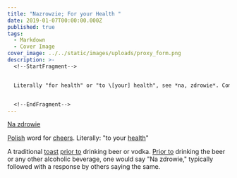 ```yaml
---
title: "Nazrowzie; For your Health "
date: 2019-01-07T00:00:00.000Z
published: true
tags:
  - Markdown
  - Cover Image
cover_image: ../../static/images/uploads/proxy_form.png
description: >-
  <!--StartFragment-->


  Literally "for health" or "to \[your] health", see *na, zdrowie*. Compare Czech na zdraví, Slovak na zdravie, Serbo-Croatian nazdraviti (literally “to toast”).


  <!--EndFragment-->
---
```

<!--StartFragment-->

[Na zdrowie](https://www.urbandictionary.com/define.php?term=Na%20zdrowie)

[Polish](https://www.urbandictionary.com/define.php?term=Polish) word for [cheers](https://www.urbandictionary.com/define.php?term=cheers). Literally: "to your [health](https://www.urbandictionary.com/define.php?term=health)"

A traditional [toast](https://www.urbandictionary.com/define.php?term=toast) [prior to](https://www.urbandictionary.com/define.php?term=prior%20to) drinking beer or vodka. [Prior to](https://www.urbandictionary.com/define.php?term=Prior%20to) drinking the beer or any other alcoholic beverage, one would say "Na zdrowie," typically followed with a response by others saying the same.

<!--EndFragment-->